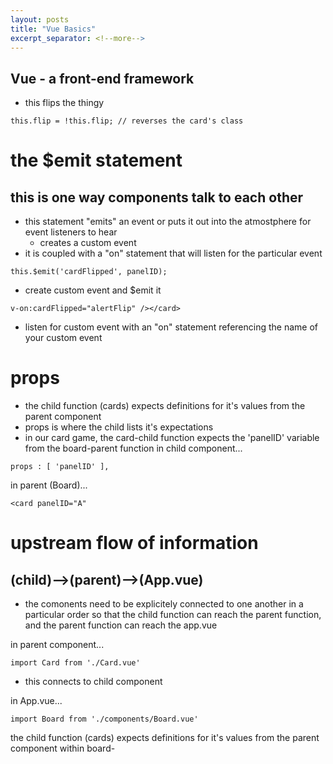 ```yaml
---
layout: posts
title: "Vue Basics"
excerpt_separator: <!--more-->
---
```

## Vue - a front-end framework

<!--more-->

* this flips the thingy
```
this.flip = !this.flip; // reverses the card's class
```



# the $emit statement
## this is one way components talk to each other

- this statement "emits" an event or puts it out into the atmostphere for event listeners to hear
	- creates a custom event
- it is coupled with a "on" statement that will listen for the particular event

```
this.$emit('cardFlipped', panelID); 
```
- create custom event and $emit it 


```
v-on:cardFlipped="alertFlip" /></card>
```
- listen for custom event with an "on" statement referencing the name of your custom event


# props


- the child function (cards) expects definitions for it's values from the parent component 
- props is where the child lists it's expectations
- in our card game, the card-child function expects the 'panelID' variable from the board-parent function
in child component...

```
props : [ 'panelID' ],
```


in parent (Board)...

```
<card panelID="A" 
```


# upstream flow of information
## (child)-->(parent)-->(App.vue)
- the comonents need to be explicitely connected to one another in a particular order so that the child function can reach the parent function, and the parent function can reach the app.vue

in parent component...
```
import Card from './Card.vue' 
```
- this connects to child component

in App.vue...
```
import Board from './components/Board.vue'
```


the child function (cards) expects definitions for it's values from the parent component 
within board-

